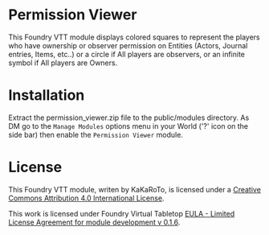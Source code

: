 # Permission Viewer

This Foundry VTT module displays colored squares to represent the players who have ownership or observer permission on Entities (Actors, Journal entries, Items, etc..) or a circle if All players are observers, or an infinite symbol if All players are Owners.

# Installation
Extract the permission_viewer.zip file to the public/modules directory. As DM go to the `Manage Modules` options menu in your World ('?' icon on the side bar) then enable the `Permission Viewer` module.

# License
This Foundry VTT module, writen by KaKaRoTo, is licensed under a [Creative Commons Attribution 4.0 International License](http://creativecommons.org/licenses/by/4.0/).

This work is licensed under Foundry Virtual Tabletop [EULA - Limited License Agreement for module development v 0.1.6](http://foundryvtt.com/pages/license.html).